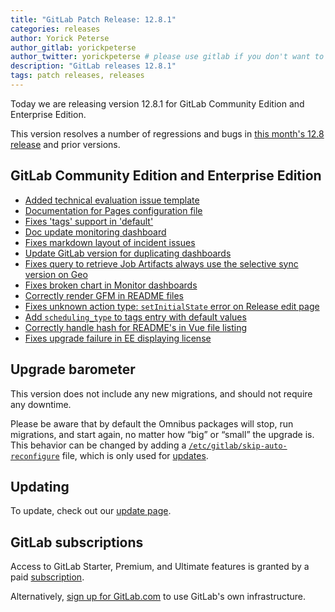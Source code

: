 ```yaml
---
title: "GitLab Patch Release: 12.8.1"
categories: releases
author: Yorick Peterse
author_gitlab: yorickpeterse
author_twitter: yorickpeterse # please use gitlab if you don't want to use your own
description: "GitLab releases 12.8.1"
tags: patch releases, releases
---
```


Today we are releasing version 12.8.1 for GitLab Community Edition and Enterprise Edition.

This version resolves a number of regressions and bugs in
[this month's 12.8 release](/releases/2020/02/22/gitlab-12-8-released/) and
prior versions.

## GitLab Community Edition and Enterprise Edition

* [Added technical evaluation issue template](https://gitlab.com/gitlab-org/gitlab/-/merge_requests/23636)
* [Documentation for Pages configuration file](https://gitlab.com/gitlab-org/gitlab/-/merge_requests/24690)
* [Fixes 'tags' support in 'default'](https://gitlab.com/gitlab-org/gitlab/-/merge_requests/24741)
* [Doc update monitoring dashboard](https://gitlab.com/gitlab-org/gitlab/-/merge_requests/24929)
* [Fixes markdown layout of incident issues](https://gitlab.com/gitlab-org/gitlab/-/merge_requests/25352)
* [Update GitLab version for duplicating dashboards](https://gitlab.com/gitlab-org/gitlab/-/merge_requests/25366)
* [Fixes query to retrieve Job Artifacts always use the selective sync version on Geo](https://gitlab.com/gitlab-org/gitlab/-/merge_requests/25388)
* [Fixes broken chart in Monitor dashboards](https://gitlab.com/gitlab-org/gitlab/-/merge_requests/25399)
* [Correctly render GFM in README files](https://gitlab.com/gitlab-org/gitlab/-/merge_requests/25445)
* [Fixes unknown action type: `setInitialState` error on Release edit page](https://gitlab.com/gitlab-org/gitlab/-/merge_requests/25469)
* [Add `scheduling_type` to tags entry with default values](https://gitlab.com/gitlab-org/gitlab/-/merge_requests/25545)
* [Correctly handle hash for README's in Vue file listing](https://gitlab.com/gitlab-org/gitlab/-/merge_requests/25594)
* [Fixes upgrade failure in EE displaying license](https://gitlab.com/gitlab-org/gitlab/-/merge_requests/25788)

## Upgrade barometer

This version does not include any new migrations, and should not require any
downtime.

Please be aware that by default the Omnibus packages will stop, run migrations,
and start again, no matter how “big” or “small” the upgrade is. This behavior
can be changed by adding a [`/etc/gitlab/skip-auto-reconfigure`](http://docs.gitlab.com/omnibus/update/README.html) file,
which is only used for [updates](https://docs.gitlab.com/omnibus/update/README.html).

## Updating

To update, check out our [update page](/update/).

## GitLab subscriptions

Access to GitLab Starter, Premium, and Ultimate features is granted by a paid [subscription](/pricing/).

Alternatively, [sign up for GitLab.com](https://gitlab.com/users/sign_in)
to use GitLab's own infrastructure.
